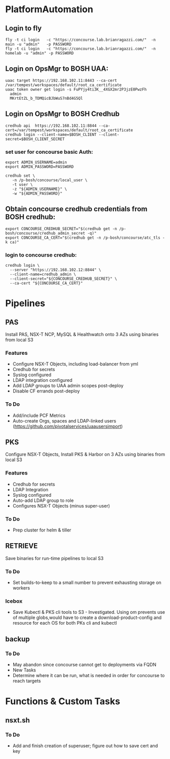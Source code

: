 # PlatformAutomation

## Login to fly
```
fly -t ci login   -c "https://concourse.lab.brianragazzi.com/"  -n main -u "admin"   -p PASSWORD
fly -t ci login   -c "https://concourse.lab.brianragazzi.com/"  -n homelab -u "admin" -p PASSWORD
```

## Login on OpsMgr to BOSH UAA:
```
uaac target https://192.168.102.11:8443 --ca-cert /var/tempest/workspaces/default/root_ca_certificate
uaac token owner get login -s FuPYjy4ti3K__4XGX2mr2P3jzE0PwzFh
  admin
  MKrtEtZL_b_TDMQicBJbWuS7nBd4G5Ql
```


## Login on OpsMgr to BOSH Credhub
```
credhub api  https://192.168.102.11:8844 --ca-cert=/var/tempest/workspaces/default/root_ca_certificate
credhub login --client-name=$BOSH_CLIENT --client-secret=$BOSH_CLIENT_SECRET

```
### set user for concourse basic Auth:
```
export ADMIN_USERNAME=admin
export ADMIN_PASSWORD=PASSWORD

credhub set \
   -n /p-bosh/concourse/local_user \
   -t user \
   -z "${ADMIN_USERNAME}" \
   -w "${ADMIN_PASSWORD}"
```

## Obtain concourse credhub credentials from BOSH credhub:
```
export CONCOURSE_CREDHUB_SECRET="$(credhub get -n /p-bosh/concourse/credhub_admin_secret -q)"
export CONCOURSE_CA_CERT="$(credhub get -n /p-bosh/concourse/atc_tls -k ca)"
```
### login to concourse credhub:
```
credhub login \
  --server "https://192.168.102.12:8844" \
  --client-name=credhub_admin \
  --client-secret="${CONCOURSE_CREDHUB_SECRET}" \
  --ca-cert "${CONCOURSE_CA_CERT}"
```





# Pipelines

## PAS
Install PAS, NSX-T NCP, MySQL & Healthwatch onto 3 AZs using binaries from local S3

### Features ###
* Configure NSX-T Objects, including load-balancer from yml
* Credhub for secrets
* Syslog configured
* LDAP integration configured
* Add LDAP groups to UAA admin scopes post-deploy
* Disable CF errands post-deploy

### To Do ###
* Add/include PCF Metrics
* Auto-create Orgs, spaces and LDAP-linked users (https://github.com/pivotalservices/uaausersimport)

## PKS
Configure NSX-T Objects, Install PKS & Harbor on 3 AZs using binaries from local S3

### Features ###
* Credhub for secrets
* LDAP Integration
* Syslog configured
* Auto-add LDAP group to role
* Configures NSX-T Objects (minus super-user)

### To Do ###
* Prep cluster for helm & tiller



## RETRIEVE
Save binaries for run-time pipelines to local S3

### To Do ###
* Set builds-to-keep to a small number to prevent exhausting storage on workers

### Icebox ###
* Save Kubectl & PKS cli tools to S3 - Investigated.  Using om prevents use of multiple globs,would have to create a download-product-config and resource for each OS for both PKs cli and kubectl


## backup

### To Do ###
* May abandon since concourse cannot get to deployments via FQDN
* New Tasks
* Determine where it can be run, what is needed in order for concourse to reach targets


# Functions & Custom Tasks
## nsxt.sh
### To Do ###
* Add and finish creation of superuser; figure out how to save cert and key
